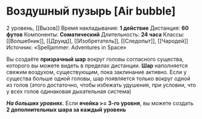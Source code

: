 # Воздушный пузырь [Air bubble]
2 уровень, [[Вызов]]
Время накладывания: **1 действие**
Дистанция: **60 футов**
Компоненты: **Соматический**
Длительность: **24 часа**
Классы: [[Волшебник]], [[Друид]], [[Изобретатель]], [[Следопыт]], [[Чародей]]
Источник: «Spelljammer: Adventures in Space»

Вы создаёте **призрачный шар** вокруг головы согласного существа, которого вы можете видеть в пределах дистанции. **Шар** наполняется свежим воздухом, существующим, пока заклинание активно. Если у существа больше одной головы, шар появляется только вокруг одной из голов (этого достаточно, чтобы избежать удушения, при условии, что у всех голов одинаковая дыхательная система)

**_На больших уровнях._** Если **ячейка >= 3-го уровня**, вы можете создать **2 дополнительных шара за каждый уровень**